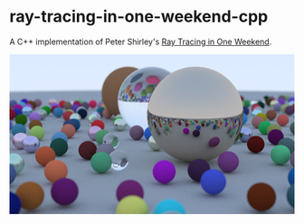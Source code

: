 # ray-tracing-in-one-weekend-cpp

A C++ implementation of Peter Shirley's [Ray Tracing in One Weekend](https://raytracing.github.io/books/RayTracingInOneWeekend.html).

<img src="./output.png" />